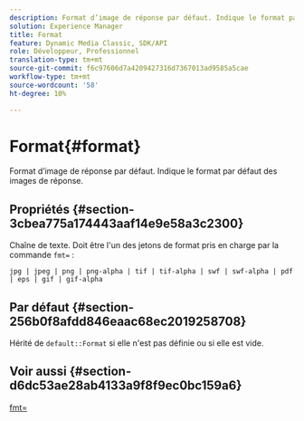 ```yaml
---
description: Format d’image de réponse par défaut. Indique le format par défaut des images de réponse.
solution: Experience Manager
title: Format
feature: Dynamic Media Classic, SDK/API
role: Développeur, Professionnel
translation-type: tm+mt
source-git-commit: f6c97606d7a4209427316d7367013ad9585a5cae
workflow-type: tm+mt
source-wordcount: '58'
ht-degree: 10%

---
```



# Format{#format}

Format d’image de réponse par défaut. Indique le format par défaut des images de réponse.

## Propriétés {#section-3cbea775a174443aaf14e9e58a3c2300}

Chaîne de texte. Doit être l&#39;un des jetons de format pris en charge par la commande `fmt=` :

`jpg | jpeg | png | png-alpha | tif | tif-alpha | swf | swf-alpha | pdf | eps | gif | gif-alpha`

## Par défaut {#section-256b0f8afdd846eaac68ec2019258708}

Hérité de `default::Format` si elle n&#39;est pas définie ou si elle est vide.

## Voir aussi {#section-d6dc53ae28ab4133a9f8f9ec0bc159a6}

[fmt=](../../../../../ir-api/http-protocol/image-rendering-api-ref/c-ir-http-protocol-ref/c-ir-http-protocol-command-reference/r-ir-fmt.md#reference-4c743f67d56b47c5b774fcc900ff758c)
